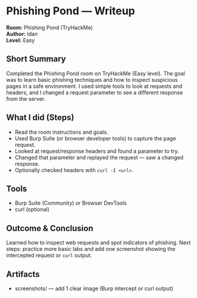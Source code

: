 # Phishing Pond — Writeup
**Room:** Phishing Pond (TryHackMe)  
**Author:** Idan  
**Level:** Easy

## Short Summary
Completed the Phishing Pond room on TryHackMe (Easy level). The goal was to learn basic phishing techniques and how to inspect suspicious pages in a safe environment. I used simple tools to look at requests and headers, and I changed a request parameter to see a different response from the server.

## What I did (Steps)
- Read the room instructions and goals.
- Used Burp Suite (or browser developer tools) to capture the page request.
- Looked at request/response headers and found a parameter to try.
- Changed that parameter and replayed the request — saw a changed response.
- Optionally checked headers with `curl -I <url>`.

## Tools
- Burp Suite (Community) or Browser DevTools  
- curl (optional)

## Outcome & Conclusion
Learned how to inspect web requests and spot indicators of phishing. Next steps: practice more basic labs and add one screenshot showing the intercepted request or `curl` output.

## Artifacts
- screenshots/ — add 1 clear image (Burp intercept or curl output)
